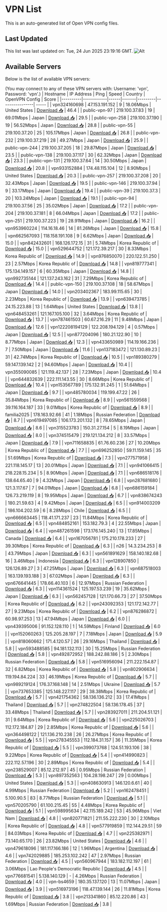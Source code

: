 # VPN List

This is an auto-generated list of Open VPN config files.

## Last Updated

This list was last updated on: Tue, 24 Jun 2025 23:19:16 GMT.
![Alt](https://repobeats.axiom.co/api/embed/186b98318ef1479477931607c1ad7d823f12451f.svg "Repobeats analytics image")

## Available Servers

Below is the list of available VPN servers:

(You may connect to any of these VPN servers with: Username: 'vpn', Password: 'vpn'.)
| Hostname | IP Address | Ping | Speed | Country | OpenVPN Config | Score |
|----------|------------|------|-------|---------|----------------| ----- |
| vpn324160698 | 47.153.191.152 | 9 | 18.06Mbps | United States | [Download 📥](./configs/server_0_US.ovpn) | 46.4 |
| public-vpn-97 | 219.100.37.83 | 19 | 69.01Mbps | Japan | [Download 📥](./configs/server_1_JP.ovpn) | 29.5 |
| public-vpn-258 | 219.100.37.190 | 19 | 56.52Mbps | Japan | [Download 📥](./configs/server_2_JP.ovpn) | 28.8 |
| public-vpn-55 | 219.100.37.20 | 25 | 105.17Mbps | Japan | [Download 📥](./configs/server_3_JP.ovpn) | 26.8 |
| public-vpn-232 | 219.100.37.219 | 28 | 49.27Mbps | Japan | [Download 📥](./configs/server_4_JP.ovpn) | 25.9 |
| public-vpn-244 | 219.100.37.205 | 18 | 29.87Mbps | Japan | [Download 📥](./configs/server_5_JP.ovpn) | 23.5 |
| public-vpn-138 | 219.100.37.117 | 30 | 62.32Mbps | Japan | [Download 📥](./configs/server_6_JP.ovpn) | 23.3 |
| public-vpn-131 | 219.100.37.64 | 14 | 30.50Mbps | Japan | [Download 📥](./configs/server_7_JP.ovpn) | 20.8 |
| vpn933152884 | 174.48.115.104 | 12 | 8.90Mbps | United States | [Download 📥](./configs/server_8_US.ovpn) | 20.3 |
| public-vpn-257 | 219.100.37.208 | 20 | 32.43Mbps | Japan | [Download 📥](./configs/server_9_JP.ovpn) | 19.5 |
| public-vpn-146 | 219.100.37.94 | 9 | 33.17Mbps | Japan | [Download 📥](./configs/server_10_JP.ovpn) | 19.4 |
| public-vpn-39 | 219.100.37.3 | 20 | 103.24Mbps | Japan | [Download 📥](./configs/server_11_JP.ovpn) | 19.1 |
| public-vpn-94 | 219.100.37.56 | 25 | 35.02Mbps | Japan | [Download 📥](./configs/server_12_JP.ovpn) | 17.2 |
| public-vpn-204 | 219.100.37.181 | 8 | 66.04Mbps | Japan | [Download 📥](./configs/server_13_JP.ovpn) | 17.2 |
| public-vpn-251 | 219.100.37.223 | 19 | 28.91Mbps | Japan | [Download 📥](./configs/server_14_JP.ovpn) | 16.2 |
| vpn953960224 | 114.16.18.46 | 14 | 81.26Mbps | Japan | [Download 📥](./configs/server_15_JP.ovpn) | 15.8 |
| vpn662567093 | 118.158.191.108 | 9 | 6.62Mbps | Japan | [Download 📥](./configs/server_16_JP.ovpn) | 15.0 |
| vpn842432601 | 168.126.172.15 | 31 | 5.74Mbps | Korea Republic of | [Download 📥](./configs/server_17_KR.ovpn) | 15.0 |
| vpn529644752 | 121.172.39.217 | 30 | 8.33Mbps | Korea Republic of | [Download 📥](./configs/server_18_KR.ovpn) | 14.9 |
| vpn976850070 | 220.122.51.250 | 23 | 2.57Mbps | Korea Republic of | [Download 📥](./configs/server_19_KR.ovpn) | 14.8 |
| vpn819777341 | 175.134.149.157 | 6 | 60.35Mbps | Japan | [Download 📥](./configs/server_20_JP.ovpn) | 14.8 |
| vpn992735144 | 121.137.243.162 | 31 | 7.29Mbps | Korea Republic of | [Download 📥](./configs/server_21_KR.ovpn) | 14.4 |
| public-vpn-150 | 219.100.37.108 | 18 | 58.67Mbps | Japan | [Download 📥](./configs/server_22_JP.ovpn) | 14.0 |
| vpn203402367 | 183.99.115.65 | 30 | 2.23Mbps | Korea Republic of | [Download 📥](./configs/server_23_KR.ovpn) | 13.9 |
| vpn639473785 | 24.15.223.88 | 13 | 1.64Mbps | United States | [Download 📥](./configs/server_24_US.ovpn) | 13.8 |
| vpn648453261 | 121.167.105.100 | 32 | 3.64Mbps | Korea Republic of | [Download 📥](./configs/server_25_KR.ovpn) | 13.7 |
| vpn787461503 | 60.67.216.29 | 11 | 9.48Mbps | Japan | [Download 📥](./configs/server_26_JP.ovpn) | 12.6 |
| vpn122208194129 | 122.208.194.129 | 4 | 0.57Mbps | Japan | [Download 📥](./configs/server_27_JP.ovpn) | 12.5 |
| vpn877204096 | 180.21.122.90 | 10 | 8.77Mbps | Japan | [Download 📥](./configs/server_28_JP.ovpn) | 12.3 |
| vpn433650989 | 114.19.166.236 | 7 | 7.50Mbps | Japan | [Download 📥](./configs/server_29_JP.ovpn) | 11.6 |
| vpn137183472 | 121.130.89.23 | 31 | 42.74Mbps | Korea Republic of | [Download 📥](./configs/server_30_KR.ovpn) | 10.5 |
| vpn189380279 | 59.147.139.142 | 2 | 94.60Mbps | Japan | [Download 📥](./configs/server_31_JP.ovpn) | 10.4 |
| vpn355090085 | 121.119.42.137 | 28 | 7.23Mbps | Japan | [Download 📥](./configs/server_32_JP.ovpn) | 10.4 |
| vpn644832639 | 222.111.143.55 | 30 | 8.66Mbps | Korea Republic of | [Download 📥](./configs/server_33_KR.ovpn) | 10.4 |
| vpn153567789 | 175.132.91.245 | 1 | 51.64Mbps | Japan | [Download 📥](./configs/server_34_JP.ovpn) | 9.7 |
| vpn485780034 | 119.199.47.22 | 26 | 35.84Mbps | Korea Republic of | [Download 📥](./configs/server_35_KR.ovpn) | 8.9 |
| vpn561559568 | 39.116.164.187 | 33 | 9.01Mbps | Korea Republic of | [Download 📥](./configs/server_36_KR.ovpn) | 8.9 |
| familia2025 | 178.163.92.66 | 41 | 1.18Mbps | Russian Federation | [Download 📥](./configs/server_37_RU.ovpn) | 8.7 |
| vpn619497085 | 106.173.201.132 | 8 | 78.65Mbps | Japan | [Download 📥](./configs/server_38_JP.ovpn) | 8.6 |
| vpn315523783 | 150.31.27.154 | 5 | 8.19Mbps | Japan | [Download 📥](./configs/server_39_JP.ovpn) | 8.0 |
| vpn374515479 | 219.121.134.212 | 8 | 33.57Mbps | Japan | [Download 📥](./configs/server_40_JP.ovpn) | 7.9 |
| vpn711658835 | 61.76.60.236 | 27 | 10.20Mbps | Korea Republic of | [Download 📥](./configs/server_41_KR.ovpn) | 7.7 |
| vpn696252850 | 59.11.159.145 | 35 | 51.69Mbps | Korea Republic of | [Download 📥](./configs/server_42_KR.ovpn) | 7.3 |
| vpn277571958 | 221.118.145.17 | 13 | 20.01Mbps | Japan | [Download 📥](./configs/server_43_JP.ovpn) | 7.1 |
| vpn941066415 | 218.228.15.234 | 5 | 8.90Mbps | Japan | [Download 📥](./configs/server_44_JP.ovpn) | 7.1 |
| vpn686518176 | 138.64.65.40 | 9 | 4.32Mbps | Japan | [Download 📥](./configs/server_45_JP.ovpn) | 6.8 |
| vpn287681680 | 121.3.117.67 | 7 | 94.01Mbps | Japan | [Download 📥](./configs/server_46_JP.ovpn) | 6.8 |
| vpn686159184 | 126.73.219.119 | 8 | 19.95Mbps | Japan | [Download 📥](./configs/server_47_JP.ovpn) | 6.7 |
| vpn838674243 | 180.21.59.63 | 4 | 9.42Mbps | Japan | [Download 📥](./configs/server_48_JP.ovpn) | 6.5 |
| vpn914003209 | 186.104.202.59 | 6 | 8.28Mbps | Chile | [Download 📥](./configs/server_49_CL.ovpn) | 6.5 |
| vpn666663445 | 118.41.171.237 | 23 | 11.84Mbps | Korea Republic of | [Download 📥](./configs/server_50_KR.ovpn) | 6.5 |
| vpn484852161 | 153.182.79.3 | 4 | 22.55Mbps | Japan | [Download 📥](./configs/server_51_JP.ovpn) | 6.4 |
| vpn487261598 | 173.176.145.240 | 13 | 17.85Mbps | Canada | [Download 📥](./configs/server_52_CA.ovpn) | 6.4 |
| vpn167056781 | 175.210.178.233 | 27 | 39.30Mbps | Korea Republic of | [Download 📥](./configs/server_53_KR.ovpn) | 6.3 |
| n26 | 14.3.234.253 | 8 | 43.79Mbps | Japan | [Download 📥](./configs/server_54_JP.ovpn) | 6.3 |
| vpn561891629 | 158.140.182.68 | 16 | 3.46Mbps | Indonesia | [Download 📥](./configs/server_55_ID.ovpn) | 6.3 |
| vpn128907850 | 126.126.89.27 | 3 | 47.25Mbps | Japan | [Download 📥](./configs/server_56_JP.ovpn) | 6.3 |
| vpn687518003 | 163.139.193.188 | 3 | 67.02Mbps | Japan | [Download 📥](./configs/server_57_JP.ovpn) | 6.3 |
| vpn676641445 | 178.66.40.103 | 6 | 12.97Mbps | Russian Federation | [Download 📥](./configs/server_58_RU.ovpn) | 6.3 |
| vpn114361524 | 125.197.53.239 | 19 | 35.62Mbps | Japan | [Download 📥](./configs/server_59_JP.ovpn) | 6.3 |
| vpn562457128 | 121.170.66.73 | 27 | 37.50Mbps | Korea Republic of | [Download 📥](./configs/server_60_KR.ovpn) | 6.2 |
| vpn243092353 | 121.172.142.77 | 27 | 9.23Mbps | Korea Republic of | [Download 📥](./configs/server_61_KR.ovpn) | 6.2 |
| vpn876286872 | 60.98.97.253 | 13 | 47.94Mbps | Japan | [Download 📥](./configs/server_62_JP.ovpn) | 6.0 |
| vpn439395006 | 91.152.128.110 | 1 | 14.59Mbps | Finland | [Download 📥](./configs/server_63_FI.ovpn) | 6.0 |
| vpn152060263 | 125.205.28.197 | 7 | 7.18Mbps | Japan | [Download 📥](./configs/server_64_JP.ovpn) | 5.9 |
| vpn818060662 | 171.4.120.57 | 26 | 29.16Mbps | Thailand | [Download 📥](./configs/server_65_TH.ovpn) | 5.8 |
| vpn593488585 | 94.181.132.113 | 30 | 15.25Mbps | Russian Federation | [Download 📥](./configs/server_66_RU.ovpn) | 5.8 |
| vpn492872952 | 188.242.88.186 | 5 | 2.30Mbps | Russian Federation | [Download 📥](./configs/server_67_RU.ovpn) | 5.8 |
| vpn516956094 | 211.222.154.87 | 32 | 6.82Mbps | Korea Republic of | [Download 📥](./configs/server_68_KR.ovpn) | 5.8 |
| vpn802906634 | 119.194.84.224 | 33 | 46.19Mbps | Korea Republic of | [Download 📥](./configs/server_69_KR.ovpn) | 5.7 |
| vpn989219124 | 176.37.168.148 | 14 | 2.51Mbps | Ukraine | [Download 📥](./configs/server_70_UA.ovpn) | 5.7 |
| vpn737653385 | 125.148.227.117 | 29 | 38.38Mbps | Korea Republic of | [Download 📥](./configs/server_71_KR.ovpn) | 5.7 |
| vpn421754362 | 58.136.136.212 | 33 | 17.41Mbps | Thailand | [Download 📥](./configs/server_72_TH.ovpn) | 5.7 |
| vpn274822504 | 58.136.178.45 | 37 | 33.48Mbps | Thailand | [Download 📥](./configs/server_73_TH.ovpn) | 5.7 |
| vpn283927011 | 211.204.51.121 | 31 | 9.64Mbps | Korea Republic of | [Download 📥](./configs/server_74_KR.ovpn) | 5.6 |
| vpn225026703 | 112.172.184.87 | 29 | 2.85Mbps | Korea Republic of | [Download 📥](./configs/server_75_KR.ovpn) | 5.6 |
| vpn364498122 | 121.136.210.238 | 26 | 26.27Mbps | Korea Republic of | [Download 📥](./configs/server_76_KR.ovpn) | 5.5 |
| vpn278345553 | 112.184.31.157 | 36 | 11.35Mbps | Korea Republic of | [Download 📥](./configs/server_77_KR.ovpn) | 5.5 |
| vpn399073768 | 124.51.193.106 | 38 | 9.22Mbps | Korea Republic of | [Download 📥](./configs/server_78_KR.ovpn) | 5.4 |
| vpn414990823 | 222.112.57.196 | 30 | 2.89Mbps | Korea Republic of | [Download 📥](./configs/server_79_KR.ovpn) | 5.4 |
| vpn238529007 | 85.12.212.97 | 45 | 0.95Mbps | Russian Federation | [Download 📥](./configs/server_80_RU.ovpn) | 5.3 |
| vpn897352563 | 104.28.198.247 | 29 | 0.00Mbps | United States | [Download 📥](./configs/server_81_US.ovpn) | 5.3 |
| vpn408630913 | 146.120.6.61 | 40 | 4.99Mbps | Russian Federation | [Download 📥](./configs/server_82_RU.ovpn) | 5.2 |
| vpn162478451 | 5.100.90.5 | 83 | 8.77Mbps | Russian Federation | [Download 📥](./configs/server_83_RU.ovpn) | 5.1 |
| vpn570205790 | 61.100.215.45 | 55 | 4.48Mbps | Korea Republic of | [Download 📥](./configs/server_84_KR.ovpn) | 5.1 |
| vpn598995634 | 42.115.189.242 | 53 | 45.96Mbps | Viet Nam | [Download 📥](./configs/server_85_VN.ovpn) | 4.8 |
| vpn820771821 | 211.55.222.230 | 30 | 2.10Mbps | Korea Republic of | [Download 📥](./configs/server_86_KR.ovpn) | 4.8 |
| vpn577919859 | 112.144.29.51 | 59 | 84.03Mbps | Korea Republic of | [Download 📥](./configs/server_87_KR.ovpn) | 4.7 |
| vpn225382971 | 73.140.65.170 | 26 | 23.82Mbps | United States | [Download 📥](./configs/server_88_US.ovpn) | 4.6 |
| vpn479618096 | 181.117.166.186 | 12 | 1.96Mbps | Argentina | [Download 📥](./configs/server_89_AR.ovpn) | 4.6 |
| vpn742029885 | 185.253.102.242 | 47 | 2.97Mbps | Russian Federation | [Download 📥](./configs/server_90_RU.ovpn) | 4.5 |
| vpn560967944 | 183.182.112.197 | 61 | 3.06Mbps | Lao People's Democratic Republic | [Download 📥](./configs/server_91_LA.ovpn) | 4.5 |
| vpn776681541 | 5.138.140.129 | - | 4.26Mbps | Russian Federation | [Download 📥](./configs/server_92_RU.ovpn) | 4.0 |
| vpn-bs4659 | 180.35.137.120 | 13 | 11.07Mbps | Japan | [Download 📥](./configs/server_93_JP.ovpn) | 3.9 |
| vpn516973196 | 118.47.139.144 | 26 | 11.81Mbps | Korea Republic of | [Download 📥](./configs/server_94_KR.ovpn) | 3.8 |
| vpn213341860 | 85.12.220.86 | 43 | 1.69Mbps | Russian Federation | [Download 📥](./configs/server_95_RU.ovpn) | 3.8 |
